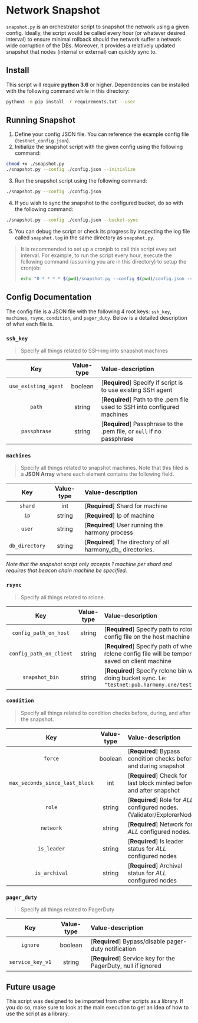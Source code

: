 # Network Snapshot 
`snapshot.py` is an orchestrator script to snapshot the network using a given config. 
Ideally, the script would be called every hour (or whatever desired interval) to ensure minimal 
rollback should the network suffer a network wide corruption of the DBs. Moreover, it provides
a relatively updated snapshot that nodes (internal or external) can quickly sync to. 

## Install
This script will require **python 3.6** or higher. 
Dependencies can be installed with the following command while in this directory:
```bash
python3 -m pip install -r requirements.txt --user
```

## Running Snapshot
1) Define your config JSON file. You can reference the example config file (`testnet_config.json`).
2) Initialize the snapshot script with the given config using the following command:
```bash
chmod +x ./snapshot.py
./snapshot.py --config ./config.json --initialize
```
3) Run the snapshot script using the following command: 
```bash
./snapshot.py --config ./config.json
```
4) If you wish to sync the snapshot to the configured bucket, do so with the following command:
```bash
./snapshot.py --config ./config.json --bucket-sync
```
5) You can debug the script or check its progress by inspecting the log file called `snapshot.log` in the same directory as `snapshot.py`.
> It is recommended to set up a cronjob to call this script evey set interval. For example, to run the script every
> hour, execute the following command (assuming you are in this directory) to setup the cronjob:
> ```bash
> echo "0 * * * * $(pwd)/snapshot.py --config $(pwd)/config.json --bucket-sync" > cronjob && crontab cronjob && crontab -l
> ```

## Config Documentation

The config file is a JSON file with the following 4 root keys: `ssh_key`, `machines`, `rsync`, `condition`, and `pager_duty`.
Below is a detailed description of what each file is.

### `ssh_key`
> Specify all things related to SSH-ing into snapshot machines

| Key                  | Value-type | Value-description|
| :-------------------:|:----------:| :----------------|
| `use_existing_agent` | boolean    | [**Required**] Specify if script is to use existing SSH agent |
| `path`               | string     | [**Required**] Path to the .pem file used to SSH into configured machines |
| `passphrase`         | string     | [**Required**] Passphrase to the .pem file, or `null` if no passphrase |

### `machines`
> Specify all things related to snapshot machines. Note that this filed is a **JSON Array** where each element
> contains the following field.

| Key              | Value-type | Value-description|
| :---------------:|:----------:| :----------------|
| `shard`          | int        | [**Required**] Shard for machine |
| `ip`             | string     | [**Required**] Ip of machine |
| `user`           | string     | [**Required**] User running the harmony process |
| `db_directory`   | string     | [**Required**] The directory of all harmony_db_<shard> directories. |

*Note that the snapshot script only accepts 1 machine per shard and requires that beacon chain machine be specified.*

### `rsync`
> Specify all things related to rclone. 

| Key                     | Value-type | Value-description|
| :----------------------:|:----------:| :----------------|
| `config_path_on_host`   | string     | [**Required**] Specify path to rclone config file on the host machine |
| `config_path_on_client` | string     | [**Required**] Specify path of where rclone config file will be temporarily saved on client machine |
| `snapshot_bin`          | string     | [**Required**] Specify rclone bin when doing bucket sync. I.e: `"testnet:pub.harmony.one/testnet"` |

### `condition`
> Specify all things related to condition checks before, during, and after the snapshot.

| Key                            | Value-type | Value-description|
| :-----------------------------:|:----------:| :----------------|
| `force`                        | boolean    | [**Required**] Bypass condition checks before and during snapshot |
| `max_seconds_since_last_block` | int        | [**Required**] Check for last block minted before and after snapshot |
| `role`                         | string     | [**Required**] Role for *ALL* configured nodes. (Validator/ExplorerNode) |
| `network`                      | string     | [**Required**] Network for *ALL* configured nodes. |
| `is_leader`                    | string     | [**Required**] Is leader status for *ALL* configured nodes |
| `is_archival`                  | string     | [**Required**] Archival status for *ALL* configured nodes |

### `pager_duty`
> Specify all things related to PagerDuty

| Key                            | Value-type | Value-description|
| :-----------------------------:|:----------:| :----------------|
| `ignore`                       | boolean    | [**Required**] Bypass/disable pager-duty notification |
| `service_key_v1`               | string     | [**Required**] Service key for the PagerDuty, null if ignored |


## Future usage
This script was designed to be imported from other scripts as a library. 
If you do so, make sure to look at the main execution to get an idea of how to use the script as a library.